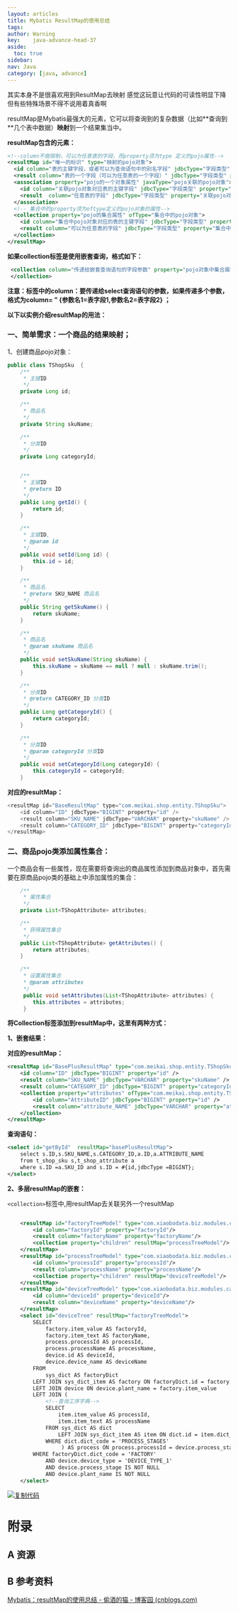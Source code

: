 ```yaml
---
layout: articles
title: Mybatis ResultMap的使用总结
tags:
author: Warning
key:    java-advance-head-37
aside:
  toc: true
sidebar:
nav: Java
category: [java, advance]
---
```


其实本身不是很喜欢用到ResultMap去映射
感觉这玩意让代码的可读性明显下降
但有些特殊场景不得不说用着真香啊


<!--more-->


resultMap是Mybatis最强大的元素，它可以将查询到的复杂数据（比如\**查询到\**几个表中数据）**映射**到一个结果集当中。

**resultMap包含的元素：**



```xml
<!--column不做限制，可以为任意表的字段，而property须为type 定义的pojo属性-->
<resultMap id="唯一的标识" type="映射的pojo对象">
  <id column="表的主键字段，或者可以为查询语句中的别名字段" jdbcType="字段类型" property="映射pojo对象的主键属性" />
  <result column="表的一个字段（可以为任意表的一个字段）" jdbcType="字段类型" property="映射到pojo对象的一个属性（须为type定义的pojo对象中的一个属性）"/>
  <association property="pojo的一个对象属性" javaType="pojo关联的pojo对象">
    <id column="关联pojo对象对应表的主键字段" jdbcType="字段类型" property="关联pojo对象的主席属性"/>
    <result  column="任意表的字段" jdbcType="字段类型" property="关联pojo对象的属性"/>
  </association>
  <!-- 集合中的property须为oftype定义的pojo对象的属性-->
  <collection property="pojo的集合属性" ofType="集合中的pojo对象">
    <id column="集合中pojo对象对应的表的主键字段" jdbcType="字段类型" property="集合中pojo对象的主键属性" />
    <result column="可以为任意表的字段" jdbcType="字段类型" property="集合中的pojo对象的属性" />
  </collection>
</resultMap>
```



**如果collection标签是使用嵌套查询，格式如下：**

```xml
 <collection column="传递给嵌套查询语句的字段参数" property="pojo对象中集合属性" ofType="集合属性中的pojo对象" select="嵌套的查询语句" >
 </collection>
```

**注意：<collection>标签中的column：要传递给select查询语句的参数，如果传递多个参数，格式为column= ” {参数名1=表字段1,参数名2=表字段2} ；**



**以下以实例介绍resultMap的用法：**



### 一、简单需求：一个商品的结果映射；

1、创建商品pojo对象：



```java
public class TShopSku  {
    /**
     * 主键ID
     */
    private Long id;

    /**
     * 商品名
     */
    private String skuName;

    /**
     * 分类ID
     */
    private Long categoryId;


    /**
     * 主键ID
     * @return ID
     */
    public Long getId() {
        return id;
    }

    /**
     * 主键ID,
     * @param id
     */
    public void setId(Long id) {
        this.id = id;
    }

    /**
     * 商品名
     * @return SKU_NAME 商品名
     */
    public String getSkuName() {
        return skuName;
    }

    /**
     * 商品名
     * @param skuName 商品名
     */
    public void setSkuName(String skuName) {
        this.skuName = skuName == null ? null : skuName.trim();
    }

    /**
     * 分类ID
     * @return CATEGORY_ID 分类ID
     */
    public Long getCategoryId() {
        return categoryId;
    }

    /**
     * 分类ID
     * @param categoryId 分类ID
     */
    public void setCategoryId(Long categoryId) {
        this.categoryId = categoryId;
    }
```



**对应的resultMap：**

```java
<resultMap id="BaseResultMap" type="com.meikai.shop.entity.TShopSku">
    <id column="ID" jdbcType="BIGINT" property="id" />
    <result column="SKU_NAME" jdbcType="VARCHAR" property="skuName" />
    <result column="CATEGORY_ID" jdbcType="BIGINT" property="categoryId" />
</resultMap>
```

### 二、商品pojo类添加属性集合：

一个商品会有一些属性，现在需要将查询出的商品属性添加到商品对象中，首先需要在原商品pojo类的基础上中添加属性的集合：



```java
    /**
     * 属性集合
     */
    private List<TShopAttribute> attributes;

    /**
     * 获得属性集合
     */
    public List<TShopAttribute> getAttributes() {
        return attributes;
    }

    /**
     * 设置属性集合
     * @param attributes
     */
     public void setAttributes(List<TShopAttribute> attributes) {
        this.attributes = attributes;
     }
```



**将Collection标签添加到resultMap中，这里有两种方式：**

**1、嵌套结果：**

**对应的resultMap：**



```xml
<resultMap id="BasePlusResultMap" type="com.meikai.shop.entity.TShopSku">
    <id column="ID" jdbcType="BIGINT" property="id" />
    <result column="SKU_NAME" jdbcType="VARCHAR" property="skuName" />
    <result column="CATEGORY_ID" jdbcType="BIGINT" property="categoryId" />
    <collection property="attributes" ofType="com.meikai.shop.entity.TShopAttribute" >
        <id column="AttributeID" jdbcType="BIGINT" property="id" />
        <result column="attribute_NAME" jdbcType="VARCHAR" property="attributeName" />
    </collection>
</resultMap>
```



**查询语句：**

```xml
<select id="getById"  resultMap="basePlusResultMap">
    select s.ID,s.SKU_NAME,s.CATEGORY_ID,a.ID,a.ATTRIBUTE_NAME
    from t_shop_sku s,t_shop_attribute a
    where s.ID =a.SKU_ID and s.ID = #{id,jdbcType =BIGINT};
</select>
```



**2、多层resultMap的嵌套：**

`<collection>`标签中,用resultMap去关联另外一个resultMap

```xml

    <resultMap id="factoryTreeModel" type="com.xiaobodata.biz.modules.canio.config.meter.entity.vo.FactoryTreeVO">
        <id column="factoryId" property="factoryId"/>
        <result column="factoryName" property="factoryName"/>
        <collection property="children" resultMap="processTreeModel"/>
    </resultMap>
    <resultMap id="processTreeModel" type="com.xiaobodata.biz.modules.canio.config.meter.entity.vo.ProcessTreeVO">
        <id column="processId" property="processId"/>
        <result column="processName" property="processName"/>
        <collection property="children" resultMap="deviceTreeModel"/>
    </resultMap>
    <resultMap id="deviceTreeModel" type="com.xiaobodata.biz.modules.canio.config.meter.entity.vo.DeviceTreeVO">
        <id column="deviceId" property="deviceId"/>
        <result column="deviceName" property="deviceName"/>
    </resultMap>
    <select id="deviceTree" resultMap="factoryTreeModel">
        SELECT
            factory.item_value AS factoryId,
            factory.item_text AS factoryName,
            process.processId AS processId,
            process.processName AS processName,
            device.id AS deviceId,
            device.device_name AS deviceName
        FROM
            sys_dict AS factoryDict
        LEFT JOIN sys_dict_item AS factory ON factoryDict.id = factory.dict_id
        LEFT JOIN device ON device.plant_name = factory.item_value
        LEFT JOIN (
            <!--查询工序字典-->
            SELECT
                item.item_value AS processId,
                item.item_text AS processName
            FROM sys_dict AS dict
                LEFT JOIN sys_dict_item AS item ON dict.id = item.dict_id
            WHERE dict.dict_code = 'PROCESS_STAGES'
                 ) AS process ON process.processId = device.process_stage
        WHERE factoryDict.dict_code = 'FACTORY'
            AND device.device_type = 'DEVICE_TYPE_1'
            AND device.process_stage IS NOT NULL
            AND device.plant_name IS NOT NULL
    </select>

```



[![复制代码](https://common.cnblogs.com/images/copycode.gif)](javascript:void(0);)





# 附录
## A 资源
## B 参考资料
[Mybatis：resultMap的使用总结 - 偷酒的猫 - 博客园 (cnblogs.com)](https://www.cnblogs.com/kenhome/p/7764398.html)
